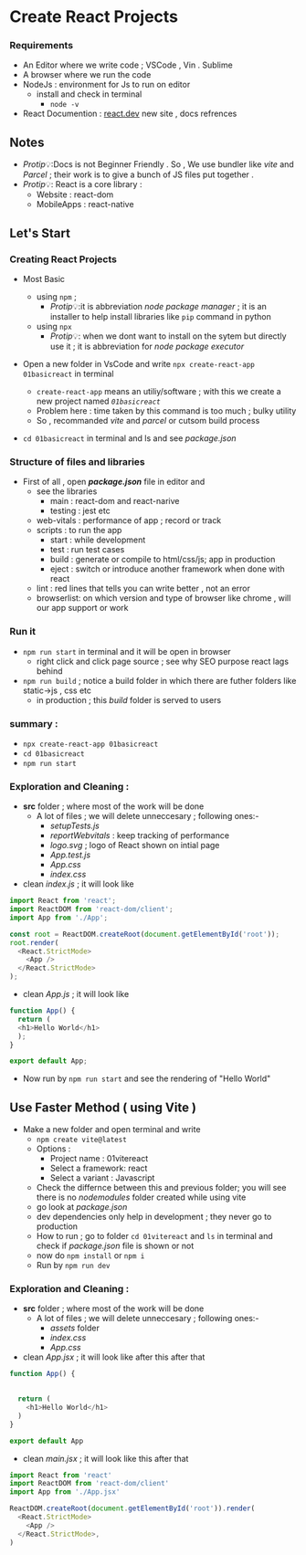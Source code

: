 # Create React Projects

### Requirements 
-  An Editor where we write code ; VSCode , Vin . Sublime
- A browser where we run the code
- NodeJs : environment for Js to run on editor
  - install and check in terminal 
    - `node -v`
- React Documention : [react.dev](https://react.dev/) new site , docs refrences 

## Notes
- $Protip💡$:Docs is not Beginner Friendly . So , We use bundler like _vite_ and _Parcel_ ; their work is to give a bunch of JS files put together .
- $Protip💡$: React is a core library :
  - Website : react-dom
  - MobileApps : react-native 

## Let's Start

### Creating React Projects
- Most Basic
  - using `npm` ; 
    - $Protip💡$:it is abbreviation _node package manager_ ; it is an installer to help install libraries like `pip` command in python 
   - using `npx`
     - $Protip💡$: when we dont want to install on the sytem but directly use it ; it is abbreviation for _node package executor_ 

- Open a new folder in VsCode and write `npx create-react-app 01basicreact` in terminal
  - `create-react-app` means an utiliy/software ; with this we create a new project named  _`01basicreact`_
  - Problem here : time taken by this command is too much ; bulky utility 
  - So , recommanded _vite_ and _parcel_ or cutsom build process
- `cd 01basicreact` in terminal  and ls and see _package.json_

### Structure of files and libraries 
- First of all , open **_package.json_** file in editor and 
  - see the libraries
    - main : react-dom and react-narive
    - testing : jest etc
  - web-vitals : performance of app ; record or track 
  - scripts : to run the app
     - start : while  development 
     - test : run test cases 
     - build : generate or compile to html/css/js; app in production
     - eject : switch or introduce another framework when done with react
  - lint : red lines that tells you can write better , not an error
  - browserlist: on which version and type of browser like chrome , will our app support or work

### Run it 
- `npm run start` in terminal and it will be open in browser 
  - right click and click page source ; see why SEO purpose react lags behind 
- `npm run build` ; notice a build folder in which there are futher folders like static->js , css etc
  - in production ; this _build_ folder is served to users

### summary :
- `npx create-react-app 01basicreact`
- `cd 01basicreact` 
- `npm run start`

### Exploration and Cleaning :
- **src** folder  ; where most of the work will be done 
  - A lot of files ; we will delete unneccesary ; following ones:-
    - _setupTests.js_
    - _reportWebvitals_ : keep tracking of performance 
    - _logo.svg_ ; logo of React shown on intial page 
    - _App.test.js_ 
    - _App.css_
    - _index.css_ 
- clean _index.js_ ; it will look like 
```javascript
import React from 'react';
import ReactDOM from 'react-dom/client';
import App from './App';

const root = ReactDOM.createRoot(document.getElementById('root'));
root.render(
  <React.StrictMode>
    <App />
  </React.StrictMode>
);
```
  - clean _App.js_ ; it will look like 
```javascript
function App() {
  return (
  <h1>Hello World</h1>
  );
}

export default App;

```
- Now run by `npm run start` and see the rendering of "Hello World" 
## Use Faster Method ( using Vite )
- Make a new folder and open terminal and write
  - `npm create vite@latest`
  - Options :
    - Project name : 01vitereact
    - Select a framework: react
    - Select a variant : Javascript
  - Check the differnce between this and previous folder; you will see there is no _nodemodules_ folder created while using  vite
  - go look at _package.json_ 
  - dev dependencies only help in development ; they never go to production
  - How to run ; go to folder `cd 01vitereact` and `ls` in terminal and check if _package.json_ file is shown or not 
  - now do `npm install` or `npm i`
  - Run by `npm run dev`

### Exploration and Cleaning :
- **src** folder  ; where most of the work will be done 
  - A lot of files ; we will delete unneccesary ; following ones:-
    - _assets_ folder 
    - _index.css_
    - _App.css_
- clean _App.jsx_ ; it will look like after this after that
```javascript
function App() {
  

  return (
    <h1>Hello World</h1>
  )
}

export default App
```
  - clean _main.jsx_ ; it will look like this after that
```javascript
import React from 'react'
import ReactDOM from 'react-dom/client'
import App from './App.jsx'

ReactDOM.createRoot(document.getElementById('root')).render(
  <React.StrictMode>
    <App />
  </React.StrictMode>,
)
```
